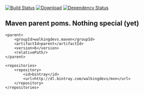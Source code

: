 [![Build Status](https://travis-ci.org/walkingdevs/parent.svg?branch=master)](https://travis-ci.org/walkingdevs/parent)
[![Download](https://api.bintray.com/packages/walkingdevs/mvn/parent/images/download.svg)](https://bintray.com/walkingdevs/mvn/parent/_latestVersion)
[![Dependency Status](https://www.versioneye.com/user/projects/5835879be7cea0003d198316/badge.svg?style=flat-square)](https://www.versioneye.com/user/projects/5835879be7cea0003d198316)

## Maven parent poms. Nothing special (yet)

    <parent>
        <groupId>walkingdevs.maven</groupId>
        <artifactId>parent</artifactId>
        <version>6</version>
        <relativePath/>
    </parent>

    <repositories>
        <repository>
            <id>bintray</id>
            <url>http://dl.bintray.com/walkingdevs/mvn</url>
        </repository>
    </repositories>